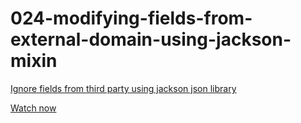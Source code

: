 # 024-modifying-fields-from-external-domain-using-jackson-mixin

[Ignore fields from third party using jackson json library](http://www.leveluplunch.com/java/tutorials/024-modifying-fields-external-domain-jackson-mixin/)

[Watch now](https://www.youtube.com/watch?v=XR2T5oBqohg)
